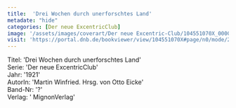 ```yaml
---
title:  'Drei Wochen durch unerforschtes Land'
metadate: "hide"
categories: [Der neue ExcentricClub]
image: '/assets/images/coverart/Der neue Excentric-Club/104551070X_00000010.jpg'
visit: 'https://portal.dnb.de/bookviewer/view/104551070X#page/n0/mode/2up'
---
```

Titel: 'Drei Wochen durch unerforschtes Land' <br>
Serie: 'Der neue ExcentricClub' <br>
Jahr: '1921' <br>
AutorIn: 'Martin Winfried. Hrsg. von Otto Eicke' <br>
Band-Nr: '?' <br>
Verlag: ' MignonVerlag'